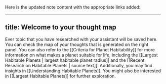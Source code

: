 Here is the updated note content with the appropriate links added:

---
title: Welcome to your thought map
---

Ever topic that you have researched with your assistant will be saved here. You can check the map of your thoughts that is generated on the right panel. You can also refer to the [[Criteria for Planet Habitability]] for more information on what makes a planet suitable for life, including the [[Largest Habitable Planets | largest habitable planet radius]] and the [[Recent Research on Habitable Planets | source text]]. Additionally, you may find insights in [[Understanding Habitable Planets]]. You might also be interested in [[Largest Habitable Planets]] for further exploration.